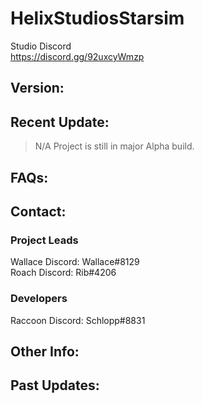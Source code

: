 # HelixStudiosStarsim

Studio Discord<br>
https://discord.gg/92uxcyWmzp

## Version: 
## Recent Update:
> N/A Project is still in major Alpha build.<br>

## FAQs:

## Contact:
### Project Leads
Wallace Discord: Wallace#8129<br>
Roach   Discord: Rib#4206<br>

### Developers
Raccoon Discord: Schlopp#8831<br>

## Other Info:

## Past Updates:
